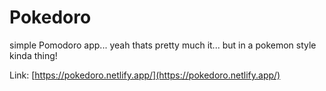 # Pokedoro
simple Pomodoro app... yeah thats pretty much it... but in a pokemon style kinda thing!

Link: [https://pokedoro.netlify.app/](https://pokedoro.netlify.app/)
